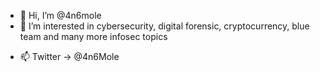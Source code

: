 - 👋 Hi, I’m @4n6mole
- 👀 I’m interested in cybersecurity, digital forensic, cryptocurrency, blue team and many more infosec topics
<!---- 🌱 I’m currently learning ...  --->
<!---- 💞️ I’m looking to collaborate on ...  --->
<!---- - 📫 Email -> dforensic.mole@gmail.com --->
- 📫 Twitter -> @4n6Mole
<!---
4n6mole/4n6mole is a ✨ special ✨ repository because its `README.md` (this file) appears on your GitHub profile.
You can click the Preview link to take a look at your changes.
--->
